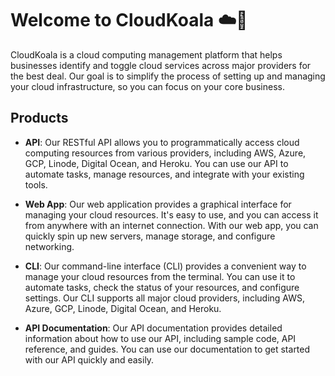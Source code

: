 # Welcome to CloudKoala ☁️🐨

CloudKoala is a cloud computing management platform that helps businesses identify and toggle cloud services across major providers for the best deal. Our goal is to simplify the process of setting up and managing your cloud infrastructure, so you can focus on your core business.

## Products

- **API**: Our RESTful API allows you to programmatically access cloud computing resources from various providers, including AWS, Azure, GCP, Linode, Digital Ocean, and Heroku. You can use our API to automate tasks, manage resources, and integrate with your existing tools.

- **Web App**: Our web application provides a graphical interface for managing your cloud resources. It's easy to use, and you can access it from anywhere with an internet connection. With our web app, you can quickly spin up new servers, manage storage, and configure networking.

- **CLI**: Our command-line interface (CLI) provides a convenient way to manage your cloud resources from the terminal. You can use it to automate tasks, check the status of your resources, and configure settings. Our CLI supports all major cloud providers, including AWS, Azure, GCP, Linode, Digital Ocean, and Heroku.

- **API Documentation**: Our API documentation provides detailed information about how to use our API, including sample code, API reference, and guides. You can use our documentation to get started with our API quickly and easily.
